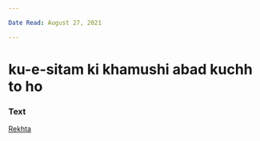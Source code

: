 ```yaml
---

Date Read: August 27, 2021

---
```


# ku-e-sitam ki khamushi abad kuchh to ho

### Text
[Rekhta](https://www.rekhta.org/nazms/buniyaad-kuchh-to-ho-kuu-e-sitam-kii-khaamushii-aabaad-kuchh-to-ho-faiz-ahmad-faiz-nazms?lang=ur)

